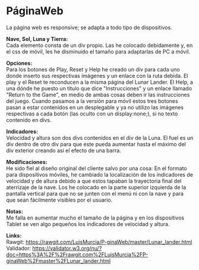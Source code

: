 # PáginaWeb
La página web es responsive; se adapta a todo tipo de dispositivos.  

**Nave, Sol, Luna y Tierra:**  
Cada elemento consta de un div propio.
Las he colocado debidamente y, en el css de móvil, les he disminuido el tamaño para adaptarlas de PC a móvil.

**Opciones:**  
Para los botones de Play, Reset y Help he creado un div para cada uno donde inserto sus respectivas imágenes y un enlace con la ruta debida. El play y el Reset te reconducen a la misma página del Lunar Lander. El Help, a una dónde he puesto un título que dice "Instrucciones" y un enlace llamado "Return to the Game", en medio de ambas cosas deben ir las instrucciones del juego.
Cuando  pasamos a la versión para móvil estos tres botones pasan a estar contenidos en un desplegable y ya no utilizo las imágenes respectivas a cada botón (las oculto con un display:none;), si no texto contenido en divs.

**Indicadores:**  
Velocidad y altura son dos divs contenidos en el div de la Luna. El fuel es un div dentro de otro div para que este pueda aumentar hasta el máximo del div exterior creando así el efecto de una barra.

**Modificaciones:**  
He sido fiel al diseño original del cliente salvo por una cosa:
En el formato para dispositivos móviles, he cambiado la localización de los indicadores de velocidad y de altura debido a que estos tapaban la trayectoria final del aterrizaje de la nave. Los he colocado en la parte superior izquierda de la pantalla vertical para que no se junten con el menú ni con la nave y para que sean fácilmente visibles por el usuario.

**Notas:**  
Me falla en aumentar mucho el tamaño de la página y en los dispositivos Tablet se ven algo pequeños los indicadores de velocidad y altura.

**Links:**  
Rawgit: https://rawgit.com/LuisMurcia/P-ginaWeb/master/Lunar_lander.html  
Validador: https://validator.w3.org/nu/?doc=https%3A%2F%2Frawgit.com%2FLuisMurcia%2FP-ginaWeb%2Fmaster%2FLunar_lander.html
